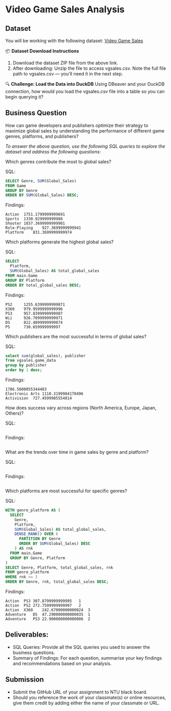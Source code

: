 # Video Game Sales Analysis

## Dataset

You will be working with the following dataset: [Video Game Sales](https://www.kaggle.com/datasets/gregorut/videogamesales?resource=download)

📦 **Dataset Download Instructions**
1. Download the dataset ZIP file from the above link.
2. After downloading: Unzip the file to access vgsales.csv. Note the full file path to vgsales.csv — you'll need it in the next step.

🔍 **Challenge: Load the Data into DuckDB**
Using DBeaver and your DuckDB connection, how would you load the vgsales.csv file into a table so you can begin querying it?

## Business Question
How can game developers and publishers optimize their strategy to maximize global sales by understanding the performance of different game genres, platforms, and publishers?

*To answer the above question, use the following SQL queries to explore the dataset and address the following questions:*

Which genres contribute the most to global sales?

SQL:
```sql
SELECT Genre, SUM(Global_Sales)
FROM Game
GROUP BY Genre
ORDER BY SUM(Global_Sales) DESC;
```
Findings:
```findings
Action	1751.1799999999691
Sports	1330.929999999988
Shooter	1037.3699999999901
Role-Playing	927.3699999999941
Platform	831.3699999999974
```
Which platforms generate the highest global sales?

SQL:
```sql
SELECT
  Platform,
  SUM(Global_Sales) AS total_global_sales
FROM main.Game
GROUP BY Platform
ORDER BY total_global_sales DESC;
```
Findings:
```findings
PS2	    1255.6399999999871
X360	979.9599999999996
PS3	    957.8399999999987
Wii	    926.7099999999971
DS	    822.4899999999874
PS	    730.659999999997
```
Which publishers are the most successful in terms of global sales?

SQL:
```sql
select sum(global_sales), publisher
from vgsales.game_data 
group by publisher  
order by 1 desc;
```
Findings:
```findings
1786.5600055344403
Electronic Arts 1110.3199984170496
Activision  727.4599985554814
```
How does success vary across regions (North America, Europe, Japan, Others)?

SQL:
```sql

```
Findings:
```findings

```
What are the trends over time in game sales by genre and platform?

SQL:
```sql

```
Findings:
```findings

```
Which platforms are most successful for specific genres?

SQL:
```sql
WITH genre_platform AS (
  SELECT
    Genre,
    Platform,
    SUM(Global_Sales) AS total_global_sales,
    DENSE_RANK() OVER (
      PARTITION BY Genre
      ORDER BY SUM(Global_Sales) DESC
    ) AS rnk
  FROM main.Game
  GROUP BY Genre, Platform
)
SELECT Genre, Platform, total_global_sales, rnk
FROM genre_platform
WHERE rnk <= 3
ORDER BY Genre, rnk, total_global_sales DESC;
```
Findings:
```findings
Action	PS3	307.8799999999995	1
Action	PS2	272.7599999999997	2
Action	X360	242.67000000000024	3
Adventure	DS	47.290000000000035	1
Adventure	PS3	22.900000000000006	2
```
## Deliverables:
- SQL Queries: Provide all the SQL queries you used to answer the business questions.
- Summary of Findings: For each question, summarise your key findings and recommendations based on your analysis.

## Submission

- Submit the GitHub URL of your assignment to NTU black board.
- Should you reference the work of your classmate(s) or online resources, give them credit by adding either the name of your classmate or URL.

